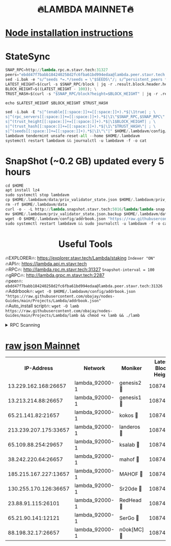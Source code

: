 <h1 align="center"> 🔥LAMBDA MAINNET🔥</h1>


[Node installation instructions](https://github.com/obajay/nodes-Guides/tree/main/Projects/Lambda)
=


# StateSync
```python
SNAP_RPC=http://lambda.rpc.m.stavr.tech:31327
peers="ebdd47f7babb184240258d2fc6fba61bd994edaa@lambda.peer.stavr.tech:31326" 
sed -i.bak -e "s/^seeds *=.*/seeds = \"$SEEDS\"/; s/^persistent_peers *=.*/persistent_peers = \"$PEERS\"/" $HOME/.lambdavm/config/config.toml
LATEST_HEIGHT=$(curl -s $SNAP_RPC/block | jq -r .result.block.header.height); \
BLOCK_HEIGHT=$((LATEST_HEIGHT - 100)); \
TRUST_HASH=$(curl -s "$SNAP_RPC/block?height=$BLOCK_HEIGHT" | jq -r .result.block_id.hash)

echo $LATEST_HEIGHT $BLOCK_HEIGHT $TRUST_HASH

sed -i.bak -E "s|^(enable[[:space:]]+=[[:space:]]+).*$|\1true| ; \
s|^(rpc_servers[[:space:]]+=[[:space:]]+).*$|\1\"$SNAP_RPC,$SNAP_RPC\"| ; \
s|^(trust_height[[:space:]]+=[[:space:]]+).*$|\1$BLOCK_HEIGHT| ; \
s|^(trust_hash[[:space:]]+=[[:space:]]+).*$|\1\"$TRUST_HASH\"| ; \
s|^(seeds[[:space:]]+=[[:space:]]+).*$|\1\"\"|" $HOME/.lambdavm/config/config.toml
lambdavm tendermint unsafe-reset-all --home $HOME/.lambdavm
systemctl restart lambdavm && journalctl -u lambdavm -f -o cat

```
# SnapShot (~0.2 GB) updated every 5 hours
```python
cd $HOME
apt install lz4
sudo systemctl stop lambdavm
cp $HOME/.lambdavm/data/priv_validator_state.json $HOME/.lambdavm/priv_validator_state.json.backup
rm -rf $HOME/.lambdavm/data
curl -o - -L http://lambda.snapshot.stavr.tech:5016/lambda/lambda-snap.tar.lz4 | lz4 -c -d - | tar -x -C $HOME/.lambdavm --strip-components 2
mv $HOME/.lambdavm/priv_validator_state.json.backup $HOME/.lambdavm/data/priv_validator_state.json
wget -O $HOME/.lambdavm/config/addrbook.json "https://raw.githubusercontent.com/obajay/nodes-Guides/main/Projects/Lambda/addrbook.json"
sudo systemctl restart lambdavm && sudo journalctl -u lambdavm -f -o cat
```
 <h1 align="center"> Useful Tools</h1>

🔥EXPLORER🔥:      https://explorer.stavr.tech/Lambda/staking	        `Indexer "ON"` \
🔥API🔥: 			 		 https://lambda.api.m.stavr.tech \
🔥RPC🔥:           http://lambda.rpc.m.stavr.tech:31327	              `Snapshot-interval = 100` \
🔥gRPC🔥:          http://lambda.grpc.m.stavr.tech:2287 \
🔥peer🔥:					 `ebdd47f7babb184240258d2fc6fba61bd994edaa@lambda.peer.stavr.tech:31326` \
🔥Addrbook🔥:    ```wget -O $HOME/.lambdavm/config/addrbook.json "https://raw.githubusercontent.com/obajay/nodes-Guides/main/Projects/Lambda/addrbook.json"``` \
🔥Auto_install script🔥: ```wget -O lamb https://raw.githubusercontent.com/obajay/nodes-Guides/main/Projects/Lambda/lamb && chmod +x lamb && ./lamb```


<details>
<summary>RPC Scanning</summary>

<h2 align="center"> We scan nodes in real time every 4 hours. And we provide the final result of RPC endpoints.
We cannot influence the operation of these nodes in any way. </h2>


```python
If Voting Power is higher than 0 --> then the Node is a validator of the network and may be subject to attack and be a potential threat to the chain.
```
```python
We marked such validators with a red symbol
```

</details>

[raw json Mainnet](https://rpc-check.lambm.stavr.tech/lambm/rpc-lambm-result.json)
=


<table><tr><th>IP-Address</th><th>Network</th><th>Moniker</th><th>Latest Block Height</th><th>Earliest Block Height</th><th>Catching Up</th><th>Tx Index</th><th>Voting Power</th><th>Scan Time</th></tr><tr><td>13.229.162.168:26657</td><td>lambda_92000-1</td><td>genesis2 🔴</td><td>10874671</td><td>1</td><td>False</td><td>on</td><td>16647390</td><td>2024-01-01T05:26:38.830347327UTC</td></tr><tr><td>13.213.214.88:26657</td><td>lambda_92000-1</td><td>genesis1 🔴</td><td>10874672</td><td>1</td><td>False</td><td>on</td><td>107835</td><td>2024-01-01T05:26:43.017232983UTC</td></tr><tr><td>65.21.141.82:21657</td><td>lambda_92000-1</td><td>kokos 🔴</td><td>10874672</td><td>7716001</td><td>False</td><td>off</td><td>546765</td><td>2024-01-01T05:26:45.413000746UTC</td></tr><tr><td>213.239.207.175:33657</td><td>lambda_92000-1</td><td>landeros 🔴</td><td>10874670</td><td>8136001</td><td>False</td><td>off</td><td>1251636</td><td>2024-01-01T05:26:33.094090099UTC</td></tr><tr><td>65.109.88.254:29657</td><td>lambda_92000-1</td><td>ksalab 🔴</td><td>10874672</td><td>8715001</td><td>False</td><td>on</td><td>505007</td><td>2024-01-01T05:26:48.129819342UTC</td></tr><tr><td>38.242.220.64:26657</td><td>lambda_92000-1</td><td>mahof 🔴</td><td>10874668</td><td>10131001</td><td>False</td><td>off</td><td>770350</td><td>2024-01-01T05:26:26.337416958UTC</td></tr><tr><td>185.215.167.227:13657</td><td>lambda_92000-1</td><td>MAHOF 🔴</td><td>10874672</td><td>10134001</td><td>False</td><td>on</td><td>2051510</td><td>2024-01-01T05:26:42.131938474UTC</td></tr><tr><td>130.255.170.126:36657</td><td>lambda_92000-1</td><td>Sr20de 🔴</td><td>10874670</td><td>10715001</td><td>False</td><td>off</td><td>673822</td><td>2024-01-01T05:26:33.522231840UTC</td></tr><tr><td>23.88.91.115:26101</td><td>lambda_92000-1</td><td>RedHead 🔴</td><td>10874670</td><td>10774670</td><td>False</td><td>off</td><td>553202</td><td>2024-01-01T05:26:33.768765669UTC</td></tr><tr><td>65.21.90.141:12121</td><td>lambda_92000-1</td><td>SerGo 🔴</td><td>10874672</td><td>10774672</td><td>False</td><td>off</td><td>10581768</td><td>2024-01-01T05:26:48.483275257UTC</td></tr><tr><td>88.198.32.17:26657</td><td>lambda_92000-1</td><td>n0ok[MC] 🔴</td><td>10874673</td><td>10774673</td><td>False</td><td>off</td><td>1578630</td><td>2024-01-01T05:26:51.583437083UTC</td></tr></table>
